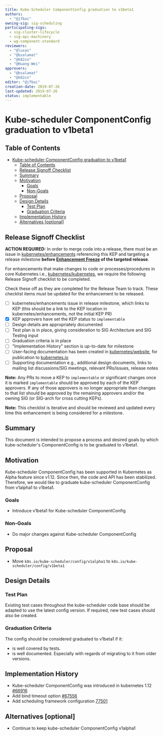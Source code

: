 ```yaml
---
title: Kube-Scheduler ComponentConfig graduation to v1beta1
authors:
  - "@jfbai"
owning-sig: sig-scheduling
participating-sigs:
  - sig-cluster-lifecycle
  - sig-api-machinery
  - wg-component-standard
reviewers:
  - "@luxas"
  - "@bsalamat"
  - "@k82cn"
  - "@Huang-Wei"
approvers:
  - "@bsalamat"
  - "@k82cn"
editor: "@jfbai"
creation-date: 2019-07-26
last-updated: 2019-07-26
status: implementable
---
```


# Kube-scheduler ComponentConfig graduation to v1beta1

## Table of Contents

<!-- toc -->
- [Kube-scheduler ComponentConfig graduation to v1beta1](#kube-scheduler-componentconfig-graduation-to-v1beta1)
  - [Table of Contents](#table-of-contents)
  - [Release Signoff Checklist](#release-signoff-checklist)
  - [Summary](#summary)
  - [Motivation](#motivation)
    - [Goals](#goals)
    - [Non-Goals](#non-goals)
  - [Proposal](#proposal)
  - [Design Details](#design-details)
    - [Test Plan](#test-plan)
    - [Graduation Criteria](#graduation-criteria)
  - [Implementation History](#implementation-history)
  - [Alternatives [optional]](#alternatives-optional)
<!-- /toc -->

## Release Signoff Checklist

**ACTION REQUIRED:** In order to merge code into a release, there must be an issue in [kubernetes/enhancements] referencing this KEP and targeting a release milestone **before [Enhancement Freeze](https://github.com/kubernetes/sig-release/tree/master/releases)
of the targeted release**.

For enhancements that make changes to code or processes/procedures in core Kubernetes i.e., [kubernetes/kubernetes], we require the following Release Signoff checklist to be completed.

Check these off as they are completed for the Release Team to track. These checklist items _must_ be updated for the enhancement to be released.

- [ ] kubernetes/enhancements issue in release milestone, which links to KEP (this should be a link to the KEP location in kubernetes/enhancements, not the initial KEP PR)
- [X] KEP approvers have set the KEP status to `implementable`
- [ ] Design details are appropriately documented
- [ ] Test plan is in place, giving consideration to SIG Architecture and SIG Testing input
- [ ] Graduation criteria is in place
- [ ] "Implementation History" section is up-to-date for milestone
- [ ] User-facing documentation has been created in [kubernetes/website], for publication to [kubernetes.io]
- [ ] Supporting documentation e.g., additional design documents, links to mailing list discussions/SIG meetings, relevant PRs/issues, release notes

**Note:** Any PRs to move a KEP to `implementable` or significant changes once it is marked `implementable` should be approved by each of the KEP approvers. If any of those approvers is no longer appropriate than changes to that list should be approved by the remaining approvers and/or the owning SIG (or SIG-arch for cross cutting KEPs).

**Note:** This checklist is iterative and should be reviewed and updated every time this enhancement is being considered for a milestone.

[kubernetes.io]: https://kubernetes.io/
[kubernetes/enhancements]: https://github.com/kubernetes/enhancements/issues
[kubernetes/kubernetes]: https://github.com/kubernetes/kubernetes
[kubernetes/website]: https://github.com/kubernetes/website

## Summary

This document is intended to propose a process and desired goals by which kube-scheduler's ComponentConfig is to be graduated to v1beta1.

## Motivation

Kube-scheduler ComponentConfig has been supported in Kubernetes as Alpha feature since v1.12. Since then, the code and API has been stabilized. Therefore, we would like to graduate kube-scheduler ComponentConfig from v1alpha1 to v1beta1.

### Goals

- Introduce v1beta1 for Kube-scheduler ComponentConfig

### Non-Goals

- Do major changes against Kube-scheduler ComponentConfig

## Proposal

- Move `k8s.io/kube-scheduler/config/v1alpha1` to `k8s.io/kube-scheduler/config/v1beta1`

## Design Details

### Test Plan

Existing test cases throughout the kube-scheduler code base should be adapted to use the latest config version. If required, new test cases should also be created.

### Graduation Criteria

The config should be considered graduated to v1beta1 if it:

- is well covered by tests.
- is well documented. Especially with regards of migrating to it from older versions.

## Implementation History

- Kube-scheduler ComponentConfig was introduced in kubernetes 1.12 [#66916](https://github.com/kubernetes/kubernetes/pull/66916)
- Add bind timeout option [#67556](https://github.com/kubernetes/kubernetes/pull/67556)
- Add scheduling framework configuration [77501](https://github.com/kubernetes/kubernetes/pull/77501)

## Alternatives [optional]

- Continue to keep kube-scheduler ComponentConfig v1alpha1